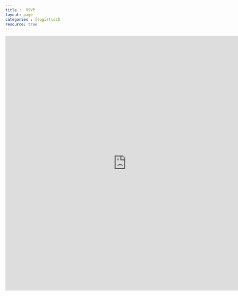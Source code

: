 ```yaml
---
title :  RSVP
layout: page
categories : [logistics]
resource: true
---
```


<iframe src="https://docs.google.com/forms/d/1xOYsmR2ezDDUz_1Cgd98eitxb7fvvnKO9ckQlrc__pU/viewform?embedded=true" width="760" height="800" frameborder="0" marginheight="0" marginwidth="0">Loading...</iframe>